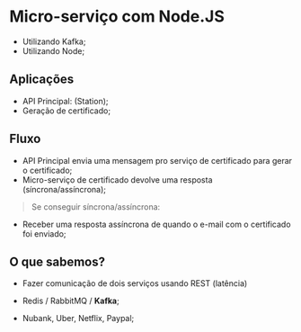 # Micro-serviço com Node.JS

- Utilizando Kafka;
- Utilizando Node;

## Aplicações

- API Principal: (Station);
- Geração de certificado;

## Fluxo

- API Principal envia uma mensagem pro serviço de certificado para gerar o certificado;
- Micro-serviço de certificado devolve uma resposta (síncrona/assíncrona);

> Se conseguir síncrona/assíncrona:

- Receber uma resposta assíncrona de quando o e-mail com o certificado foi enviado;

## O que sabemos?

- Fazer comunicação de dois serviços usando REST (latência)
- Redis / RabbitMQ / **Kafka**;

- Nubank, Uber, Netflix, Paypal;
